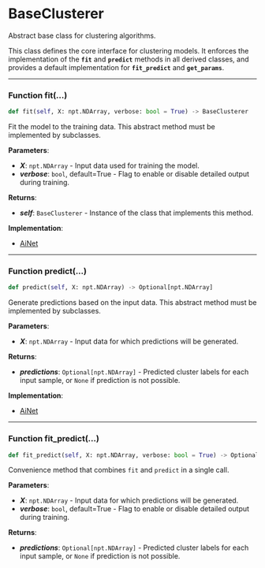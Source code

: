 # BaseClusterer

Abstract base class for clustering algorithms.

This class defines the core interface for clustering models. It enforces
the implementation of the **`fit`** and **`predict`** methods in all derived classes,
and provides a default implementation for **`fit_predict`** and **`get_params`**.

---

### Function fit(...)

```python
def fit(self, X: npt.NDArray, verbose: bool = True) -> BaseClusterer
```

Fit the model to the training data.
This abstract method must be implemented by subclasses.

**Parameters**:

* ***X***: `npt.NDArray` - Input data used for training the model.
* ***verbose***: `bool`, default=True - Flag to enable or disable detailed output during training.

**Returns**:

* ***self***: `BaseClusterer` - Instance of the class that implements this method.

**Implementation**:

* [AiNet](../../../classes/Network%20Theory%20Algorithms/AiNet.md#function-fit)

---

### Function predict(...)

```python
def predict(self, X: npt.NDArray) -> Optional[npt.NDArray]
```

Generate predictions based on the input data.
This abstract method must be implemented by subclasses.

**Parameters**:

* ***X***: `npt.NDArray` - Input data for which predictions will be generated.

**Returns**:

* ***predictions***: `Optional[npt.NDArray]` - Predicted cluster labels for each input sample, or `None` if prediction is not possible.

**Implementation**:

* [AiNet](../../../classes/Network%20Theory%20Algorithms/AiNet.md#function-predict)

---

### Function fit_predict(...)

```python
def fit_predict(self, X: npt.NDArray, verbose: bool = True) -> Optional[npt.NDArray]
```

Convenience method that combines `fit` and `predict` in a single call.

**Parameters**:

* ***X***: `npt.NDArray` - Input data for which predictions will be generated.
* ***verbose***: `bool`, default=True - Flag to enable or disable detailed output during training.

**Returns**:

* ***predictions***: `Optional[npt.NDArray]` - Predicted cluster labels for each input sample, or `None` if prediction is not possible.
